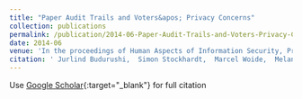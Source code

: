 ```yaml
---
title: "Paper Audit Trails and Voters&apos; Privacy Concerns"
collection: publications
permalink: /publication/2014-06-Paper-Audit-Trails-and-Voters-Privacy-Concerns
date: 2014-06
venue: 'In the proceedings of Human Aspects of Information Security, Privacy and Trust'
citation: ' Jurlind Budurushi,  Simon Stockhardt,  Marcel Woide,  Melanie Volkamer, &quot;Paper Audit Trails and Voters&amp;apos; Privacy Concerns.&quot; In the proceedings of Human Aspects of Information Security, Privacy and Trust, 2014.'
---
```

Use [Google Scholar](https://scholar.google.com/scholar?q=Paper+Audit+Trails+and+Voters&#x27;+Privacy+Concerns){:target="_blank"} for full citation